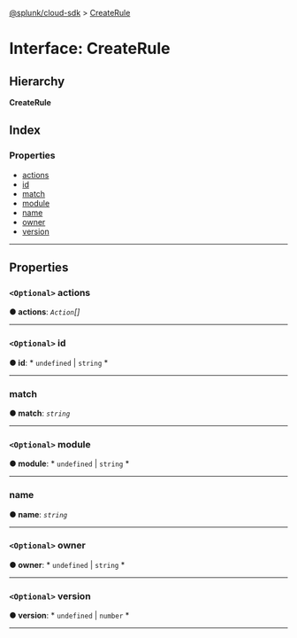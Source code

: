 [@splunk/cloud-sdk](../README.md) > [CreateRule](../interfaces/createrule.md)

# Interface: CreateRule

## Hierarchy

**CreateRule**

## Index

### Properties

* [actions](createrule.md#actions)
* [id](createrule.md#id)
* [match](createrule.md#match)
* [module](createrule.md#module)
* [name](createrule.md#name)
* [owner](createrule.md#owner)
* [version](createrule.md#version)

---

## Properties

<a id="actions"></a>

### `<Optional>` actions

**● actions**: *`Action`[]*

___
<a id="id"></a>

### `<Optional>` id

**● id**: * `undefined` &#124; `string`
*

___
<a id="match"></a>

###  match

**● match**: *`string`*

___
<a id="module"></a>

### `<Optional>` module

**● module**: * `undefined` &#124; `string`
*

___
<a id="name"></a>

###  name

**● name**: *`string`*

___
<a id="owner"></a>

### `<Optional>` owner

**● owner**: * `undefined` &#124; `string`
*

___
<a id="version"></a>

### `<Optional>` version

**● version**: * `undefined` &#124; `number`
*

___


